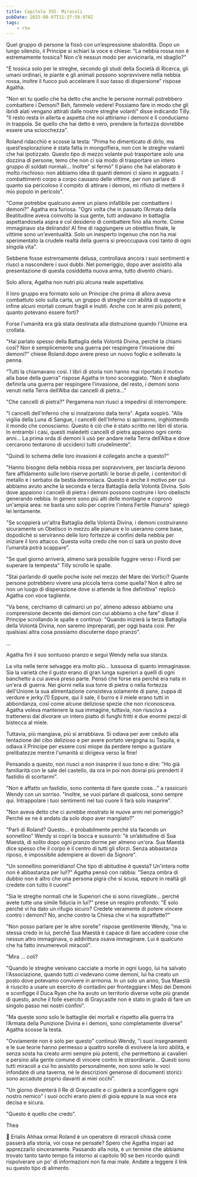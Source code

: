 ```yaml
---
title: Capitolo 355- Miracoli
pubDate: 2025-08-07T11:37:50.978Z
tags:
    - rtw
---
```











Quel gruppo di persone la fissò con un’espressione sbalordita. Dopo un lungo silenzio, il Principe si schiarì la voce e chiese: "La nebbia rossa non è estremamente tossica? Non c’è nessun modo per avvicinarla, mi sbaglio?"


"È tossica solo per le streghe, secondo gli studi della Società di Ricerca, gli umani ordinari, le piante e gli animali possono sopravvivere nella nebbia rossa, inoltre il fuoco può accelerare il suo tasso di dispersione" rispose Agatha.


"Non eri tu quello che ha detto che anche le persone normali potrebbero combattere i Demoni? Beh, fammelo vedere! Possiamo fare in modo che gli ibridi alati vengano attirati dalle nostre streghe volanti" disse indicando Tilly. "Il resto resta in allerta e aspetta che noi attiriamo i demoni e li conduciamo in trappola. Se quello che hai detto è vero, prendere la fortezza dovrebbe essere una sciocchezza".


Roland ridacchiò e scosse la testa: "Prima ho dimenticato di dirlo, ma quest’esplorazione è stata fatta in mongolfiera, non con le streghe volanti che hai ipotizzato. Questo tipo di mezzo volante può trasportare solo una dozzina di persone, temo che non ci sia modo di trasportare un intero gruppo di soldati normali... Inoltre" si fermò" Il piano che hai elaborato è molto rischioso: non abbiamo idea di quanti demoni ci siano in agguato. I combattimenti corpo a corpo causano delle vittime, per non parlare di quanto sia pericoloso il compito di attirare i demoni, mi rifiuto di mettere il mio popolo in pericolo".


"Come potrebbe qualcuno avere un piano infallibile per combattere i demoni?" Agatha era furiosa. "Ogni volta che in passato l’Armata della Beatitudine aveva coinvolto la sua gente, tutti andavano in battaglia aspettandosela aspra e col desiderio di combattere fino alla morte. Come immaginavo sta delirando! Al fine di raggiungere un obiettivo finale, le vittime sono un'eventualità. Solo un inesperto ingenuo che non ha mai sperimentato la crudele realtà della guerra si preoccupava così tanto di ogni singola vita".


Sebbene fosse estremamente delusa, controllava ancora i suoi sentimenti e riuscì a nascondere i suoi dubbi. Nel pomeriggio, dopo aver assistito alla presentazione di questa cosiddetta nuova arma, tutto diventò chiaro.


Solo allora, Agatha non nutrì più alcuna reale aspettativa.


Il loro gruppo era formato solo un Principe che prima di allora aveva combattuto solo sulla carta, un gruppo di streghe con abilità di supporto e infine alcuni mortali comuni fragili e inutili. Anche con le armi più potenti, quanto potevano essere forti?


Forse l'umanità era già stata destinata alla distruzione quando l'Unione era crollata.


"Hai parlato spesso della Battaglia della Volontà Divina, perché la chiami così? Non è semplicemente una guerra per respingere l'invasione dei demoni?" chiese Roland dopo avere preso un nuovo foglio e sollevato la penna.


“Tutti la chiamavano così. I libri di storia non hanno mai riportato il motivo alla base della guerra" rispose Agatha in tono scoraggiato. "Non è sbagliato definirla una guerra per respingere l'invasione, del resto, i demoni sono venuti nella Terra dell’Alba dai cancelli di pietra..."


"Che cancelli di pietra?" Pergamena non riuscì a impedirsi di interrompere.


"I cancelli dell'inferno che si innalzarono dalla terra". Agata sospirò. "Alla vigilia della Luna di Sangue, i cancelli dell'Inferno si apriranno, inghiottendo il mondo che conosciamo. Questo è ciò che è stato scritto nei libri di storia. In entrambi i casi, questi maledetti cancelli di pietra appaiono ogni cento anni... La prima orda di demoni li usò per andare nella Terra dell’Alba e dove cercarono tentarono di ucciderci tutti crudelmente".


"Quindi lo schema delle loro invasioni è collegato anche a questo?"


"Hanno bisogno della nebbia rossa per sopravvivere, per lasciarla devono fare affidamento sulle loro riserve portatili: le borse di pelle, i contenitori di metallo e i serbatoi da bestia demoniaca. Questo è anche il motivo per cui abbiamo avuto anche la seconda e terza Battaglia della Volontà Divina. Solo dove appaiono i cancelli di pietra i demoni possono costruire i loro obelischi generando nebbia. In genere sono più alti delle montagne e coprono un'ampia area: ne basta uno solo per coprire l'intera Fertile Pianura" spiegò lei lentamente.


"Se scoppierà un'altra Battaglia della Volontà Divina, i demoni costruiranno sicuramente un Obelisco in mezzo alle pianure e lo useranno come base, dopodiché si serviranno delle loro fortezze ai confini della nebbia per iniziare il loro attacco. Questa volta credo che non ci sarà un posto dove l’umanità potrà scappare".


"Se quel giorno arriverà, almeno sarà possibile fuggire verso i Fiordi per superare la tempesta" Tilly scrollò le spalle.


"Stai parlando di quelle poche isole nel mezzo del Mare dei Vortici? Quante persone potrebbero vivere una piccola terra come quella? Non è altro se non un luogo di disperazione dove si attende la fine definitiva" replicò Agatha con voce tagliente.


"Va bene, cerchiamo di calmarci un po’, almeno adesso abbiamo una comprensione decente dei demoni con cui abbiamo a che fare" disse il Principe scrollando le spalle e continuò: "Quando inizierà la terza Battaglia della Volontà Divina, non saremo impreparati, per oggi basta così. Per qualsiasi altra cosa possiamo discuterne dopo pranzo".


…


Agatha finì il suo sontuoso pranzo e seguì Wendy nella sua stanza.


La vita nelle terre selvagge era molto più... lussuosa di quanto immaginasse. Sia la varietà che il gusto erano di gran lunga superiori a quelli di ogni banchetto a cui aveva preso parte. Pensò che forse era perché era nata in un'era di guerra. Nei giorni nella sua torre di pietra o nella fortezza dell'Unione la sua alimentazione consisteva solamente di pane, zuppa di verdure e jerky.(1) Eppure, qui il sale, il burro e il miele erano tutti in abbondanza, così come alcune deliziose spezie che non riconosceva. Agatha voleva mantenere la sua immagine, tuttavia, non riusciva a trattenersi dal divorare un intero piatto di funghi fritti e due enormi pezzi di bistecca al miele.


Tuttavia, più mangiava, più si arrabbiava. Si odiava per aver ceduto alla tentazione del cibo delizioso e per avere portato vergogna su Taquila, e odiava il Principe per essere così miope da perdere tempo a gustare prelibatezze mentre l'umanità si dirigeva verso la fine!


Pensando a questo, non riuscì a non inasprire il suo tono e dire: "Ho già familiarità con le sale del castello, da ora in poi non dovrai più prenderti il fastidio di scortarmi".


"Non è affatto un fastidio, sono contenta di fare queste cose..." a rassicurò Wendy con un sorriso. "Inoltre, se vuoi parlare di qualcosa, sono sempre qui. Intrappolare i tuoi sentimenti nel tuo cuore li farà solo inasprire".


"Non aveva detto che ci avrebbe mostrato le nuove armi nel pomeriggio? Perché se ne è andato da solo dopo aver mangiato?"


"Parli di Roland? Questo... è probabilmente perché sta facendo un sonnellino" Wendy si coprì la bocca e sussurrò: "è un’abitudine di Sua Maestà, di solito dopo ogni pranzo dorme per almeno un'ora. Sua Maestà dice spesso che il corpo è il centro di tutti gli sforzi. Senza abbastanza riposo, è impossibile adempiere ai doveri da Signore".


"Un sonnellino pomeridiano! Che tipo di abitudine è questa? Un'intera notte non è abbastanza per lui!?" Agatha pensò con rabbia: "Senza ombra di dubbio non è altro che una persona pigra che si scusa, eppure in realtà gli credete con tutto il cuore!"


"Sia le streghe normali che le Superiori che si sono risvegliate… perché avete tutte una simile fiducia in lui?" prese un respiro profondo: "È solo perché vi ha dato un rifugio sicuro? Credete veramente di potere vincere contro i demoni? No, anche contro la Chiesa che vi ha sopraffatte?"


"Non posso parlare per le altre sorelle" rispose gentilmente Wendy, "ma io stessa credo in lui, perché Sua Maestà è capace di fare accadere cose che nessun altro immaginava, o addirittura osava immaginare. Lui è qualcuno che ha fatto innumerevoli miracoli".


"Mira ... coli?


"Quando le streghe venivano cacciate a morte in ogni luogo, lui ha salvato l'Associazione, quando tutti ci vedevano come demoni, lui ha creato un posto dove potevamo convivere in armonia. In un solo un anno, Sua Maestà è riuscito a usare un esercito di contadini per fronteggiare i Mesi dei Demoni e sconfigge il Duca Ryan che ha avuto un territorio diverse volte più grande di questo, anche il folle esercito di Graycastle non è stato in grado di fare un singolo passo nei nostri confini".


"Ma queste sono solo le battaglie dei mortali e rispetto alla guerra tra l’Armata della Punizione Divina e i demoni, sono completamente diverse" Agatha scosse la testa.


"Ovviamente non è solo per questo" continuò Wendy, "i suoi insegnamenti e le sue teorie hanno permesso a quattro sorelle di evolvere la loro abilità, e senza sosta ha creato armi sempre più potenti, che permettono ai cavalieri e persino alla gente comune di vincere contro le straordinarie... Questi sono tutti miracoli a cui ho assistito personalmente, non sono solo le voci infondate di una taverna, né le descrizioni generose di documenti storici: sono accadute proprio davanti ai miei occhi".


"Un giorno diventerà il Re di Graycastle e ci guiderà a sconfiggere ogni nostro nemico" i suoi occhi erano pieni di gioia eppure la sua voce era decisa e sicura.


"Questo è quello che credo".






Thea






💬 Erialis Ahhaa ormai Roland è un operatore di miracoli chissà come passerà alla storia, voi cosa ne pensate? Spero che Agatha impari ad apprezzarlo sinceramente. Passando alla nota, è un termine che abbiamo trovato tanto tanto tempo fa intorno al capitolo 90 se ben ricordo quindi rispolverare un po' di informazioni non fa mai male. Andate a leggere il link su questo tipo di alimento.


 
                                


                                



